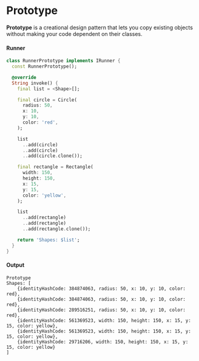 Prototype
===

**Prototype** is a creational design pattern that lets you copy existing objects without making your
code dependent on their classes.

#### Runner

```dart
class RunnerPrototype implements IRunner {
  const RunnerPrototype();

  @override
  String invoke() {
    final list = <Shape>[];

    final circle = Circle(
      radius: 50,
      x: 10,
      y: 10,
      color: 'red',
    );

    list
      ..add(circle)
      ..add(circle)
      ..add(circle.clone());

    final rectangle = Rectangle(
      width: 150,
      height: 150,
      x: 15,
      y: 15,
      color: 'yellow',
    );

    list
      ..add(rectangle)
      ..add(rectangle)
      ..add(rectangle.clone());

    return 'Shapes: $list';
  }
}
```

#### Output

```shell
Prototype
Shapes: [
    {identityHashCode: 384874063, radius: 50, x: 10, y: 10, color: red}, 
    {identityHashCode: 384874063, radius: 50, x: 10, y: 10, color: red}, 
    {identityHashCode: 289516251, radius: 50, x: 10, y: 10, color: red}, 
    {identityHashCode: 561369523, width: 150, height: 150, x: 15, y: 15, color: yellow}, 
    {identityHashCode: 561369523, width: 150, height: 150, x: 15, y: 15, color: yellow}, 
    {identityHashCode: 29716206, width: 150, height: 150, x: 15, y: 15, color: yellow}
]
```